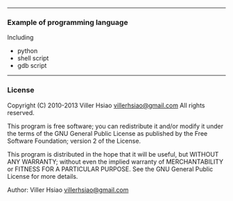 ----------------------------------------------------------------------------------
### Example of programming language

Including
 * python
 * shell script
 * gdb script

----------------------------------------------------------------------------------
### License

Copyright (C) 2010-2013 Viller Hsiao villerhsiao@gmail.com All rights reserved.

This program is free software; you can redistribute it and/or modify it under the 
terms of the GNU General Public License as published by the Free Software Foundation;
version 2 of the License.

This program is distributed in the hope that it will be useful, but WITHOUT ANY
WARRANTY; without even the implied warranty of MERCHANTABILITY or FITNESS FOR A
PARTICULAR PURPOSE. See the GNU General Public License for more details.

Author: Viller Hsiao villerhsiao@gmail.com
